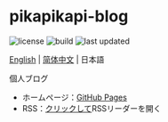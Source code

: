 # pikapikapi-blog

![license](https://img.shields.io/github/license/pikapikapikaori/pikapikapi-blog-hexo) ![build](https://img.shields.io/github/actions/workflow/status/pikapikapikaori/pikapikapi-blog-hexo/blog-builder.yml?label=build) ![last updated](https://img.shields.io/github/last-commit/pikapikapikaori/pikapikapi-blog-hexo?label=last%20updated)

[English](./README.md) | [简体中文](./README_zh-cn.md) | 日本語

個人ブログ

- ホームページ：[GitHub Pages](https://pikapikapikaori.github.io/pikapikapi-blog-hexo/)
- RSS：[クリックして](https://pikapikapikaori.github.io/pikapikapi-blog-hexo/atom.xml)RSSリーダーを開く
